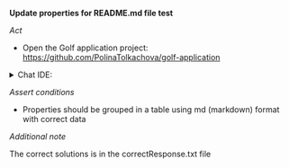 **Update properties for README.md file test**

*Act*

- Open the Golf application project:
https://github.com/PolinaTolkachova/golf-application

<details>
<summary>Chat IDE:</summary>

- Go to file src/main/resources/application.properties
- Highlight the properties
- Open the chat AI interface and enter:

```
Group the properties in a table format for the README.md file using Markdown language
```

- Submit the question

</details>

*Assert conditions*

- Properties should be grouped in a table using md (markdown) format with correct data

*Additional note*

The correct solutions is in the correctResponse.txt file